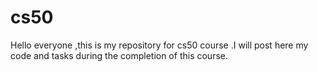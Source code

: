 # cs50
Hello everyone ,this is my repository for cs50 course .I will post here my code and tasks during the completion of this course.
